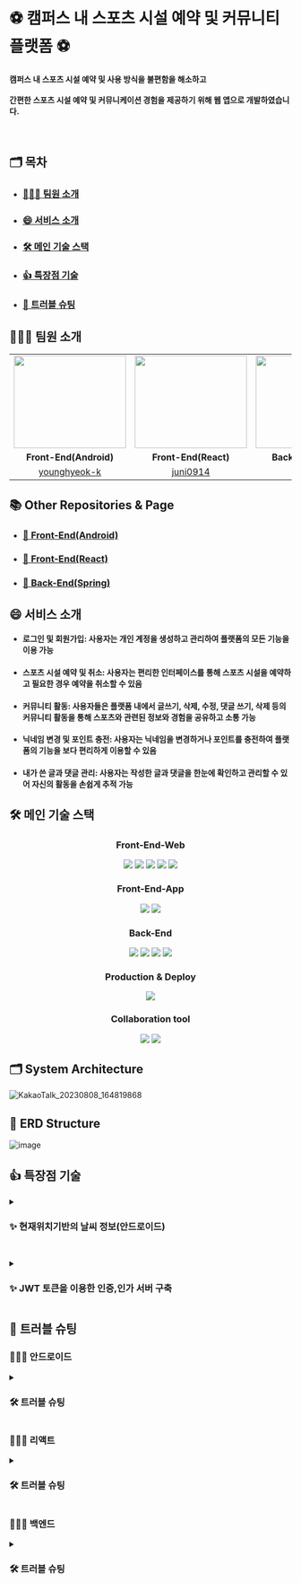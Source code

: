 # ⚽ 캠퍼스 내 스포츠 시설 예약 및 커뮤니티 플랫폼  ⚽
 <h4> 캠퍼스 내 스포츠 시설 예약 및 사용 방식을 불편함을 해소하고<br><br> 간편한 스포츠 시설 예약 및 커뮤니케이션 경험을 제공하기 위해 웹 앱으로 개발하였습니다.</h4>
 
<br>


## <b> 🗂️ 목차 </b>
-   ### <b> <a href="#0"> 🧑‍🤝‍🧑 팀원 소개 </a> </b>
-   ### <b> <a href="#0.5"> 😄 서비스 소개 </a> </b>
-   ### <b> <a href="#2">  🛠️ 메인 기술 스택  </a> </b>
-   ### <b> <a href="#4"> 👍 특장점 기술  </a> </b>
-   ### <b> <a href="#5"> 🚀 트러블 슈팅 </a> </b>

<h2 id="0">
	
## <b>🧑‍🤝‍🧑 팀원 소개</b>

</h2>
<div align="centered-table">
    <table>
        <tr>
            <td style="text-align:center;"><img src="https://github.com/GNU-SPORTS/.github/assets/97229292/e4b47807-c1a1-4f03-a604-e665e0b7d2b8.png" width="200" height="165"></td>
            <td style="text-align:center;"><img src="https://github.com/juni0914/caps2023_front/assets/100837725/44b9049b-4488-45d9-bacc-1b8482068c4f" width="200" height="165"></td>
            <td style="text-align:center;"><img src="https://github.com/GNU-SPORTS/.github/assets/100845256/ce9513e3-4bb4-4283-9d42-c961082edd2b" width="200" height="165"></td>
        </tr>
        <tr>
            <td style="text-align:center;"><strong>Front-End(Android)</strong></td>
            <td style="text-align:center;"><strong>Front-End(React)</strong></td>
            <td style="text-align:center;"><strong>Back-End(Spring)</strong></td>
        </tr>
        <tr>
            <td style="text-align:center;"><a href="https://github.com/younghyeok-k">younghyeok-k</a></td>
            <td style="text-align:center;"><a href="https://github.com/juni0914">juni0914</a></td>
            <td style="text-align:center;"><a href="https://github.com/Jorados">Jorados</a></td>
        </tr>
    </table>
</div>

<h2 id="1">
<b>📚 Other Repositories & Page</b>
</h2>

-   ### <b> <a href="https://github.com/GNU-SPORTS/SPORTS-CLIENT-APP"> 🔗 Front-End(Android) </a> </b>
-   ### <b> <a href="https://github.com/GNU-SPORTS/SPORTS-CLIENT-WEB" > 🔗 Front-End(React) </a> </b>
-   ### <b> <a href="https://github.com/GNU-SPORTS/SPORTS-SERVER" > 🔗 Back-End(Spring) </a> </b>


<h2 id="0.5">
	
## <b>😄 서비스 소개</b>
</h2>

- #### 로그인 및 회원가입: 사용자는 개인 계정을 생성하고 관리하여 플랫폼의 모든 기능을 이용 가능 ####
- #### 스포츠 시설 예약 및 취소: 사용자는 편리한 인터페이스를 통해 스포츠 시설을 예약하고 필요한 경우 예약을 취소할 수 있음 ####
- #### 커뮤니티 활동: 사용자들은 플랫폼 내에서 글쓰기, 삭제, 수정, 댓글 쓰기, 삭제 등의 커뮤니티 활동을 통해 스포츠와 관련된 정보와 경험을 공유하고 소통 가능 ####
- #### 닉네임 변경 및 포인트 충전: 사용자는 닉네임을 변경하거나 포인트를 충전하여 플랫폼의 기능을 보다 편리하게 이용할 수 있음 ####
- #### 내가 쓴 글과 댓글 관리: 사용자는 작성한 글과 댓글을 한눈에 확인하고 관리할 수 있어 자신의 활동을 손쉽게 추적 가능 ####
  

<h2 id="2">
	
## 🛠️ 메인 기술 스택   

</h2>
<div align="center">
    <h3>Front-End-Web</h3>
    <div>
        <img src="https://img.shields.io/badge/react-%2320232a.svg?style=for-the-badge&logo=react&logoColor=%2361DAFB"/>
        <img src="https://img.shields.io/badge/javascript-%23323330.svg?style=for-the-badge&logo=javascript&logoColor=%23F7DF1E"/>
        <img src="https://img.shields.io/badge/NPM-%23CB3837.svg?style=for-the-badge&logo=npm&logoColor=white"/>
        <img src="https://img.shields.io/badge/html5-%23E34F26.svg?style=for-the-badge&logo=html5&logoColor=white"/>
        <img src="https://img.shields.io/badge/css3-%231572B6.svg?style=for-the-badge&logo=css3&logoColor=white"/>
    </div>
    <h3>Front-End-App</h3>
    <div>
        <img src="https://img.shields.io/badge/Kotlin-7F52FF.svg?&style=for-the-badge&logo=Kotlin&logoColor=white"/>
        <img src="https://img.shields.io/badge/Android-3DDC84.svg?&style=for-the-badge&logo=Android&logoColor=white"/>
    </div>
    <h3>Back-End</h3>
    <div>
        <img src="https://img.shields.io/static/v1?style=for-the-badge&message=Java&color=007396&logo=Java&logoColor=FFFFFF&label="/>
        <img src="https://img.shields.io/static/v1?style=for-the-badge&message=Spring+Boot&color=6DB33F&logo=Spring+Boot&logoColor=FFFFFF&label="/>
        <img src="https://img.shields.io/static/v1?style=for-the-badge&message=JPA&color=F05032&logo=JPA&logoColor=FFFFFF&label="/>
        <img src="https://img.shields.io/static/v1?style=for-the-badge&message=MySQL&color=4479A1&logo=MySQL&logoColor=FFFFFF&label="/>
    </div>
    <h3>Production & Deploy</h3>
    <div>
      <img src="https://img.shields.io/badge/AWS-%23FF9900.svg?style=for-the-badge&logo=amazon-aws&logoColor=white"/>
    </div>
     <h3>Collaboration tool</h3>
    <div>
      <img src="https://img.shields.io/badge/git-%23F05033.svg?style=for-the-badge&logo=git&logoColor=white"/>
      <img src="https://img.shields.io/badge/github-%23121011.svg?style=for-the-badge&logo=github&logoColor=white"/>
    </div>
</div>          

## 🗂️ System Architecture

![KakaoTalk_20230808_164819868](https://github.com/GNU-SPORTS/.github/assets/100845256/434cc0e9-2248-48e7-b0d8-e150d23f657f)
   
## 💾 ERD Structure

![image](https://github.com/GNU-SPORTS/.github/assets/100845256/8c3af6a8-6db5-4735-bf0c-12fc52039ad3)

<h2 id="4">
	 
## 👍 특장점 기술 
</h2>
<details>
<summary>
<h3> ✨ 현재위치기반의 날씨 정보(안드로이드)</h3>
</summary>
<div markdown="1">

   - 현재위치기반의 날씨 정보
   - 사용자의 현재 위치를 기반으로 날씨 정보를 제공하여 실내 및 야외 스포츠 활동을 계획하는 데 도움을 줌
   - 기상청에서 제공하는 단기 예보 API를 통해 현재 위치의 날씨 상황을 알 수 있음
   - 또한 매일 하루를 준비할 때 날씨에 따른 필요한 우산, 기온 별 옷차림, 야외 상황, 뉴스 정보를 알려 줌

</div>
</details>


<h2 id="5">

</h2>
<details>
<summary>
<h3> ✨ JWT 토큰을 이용한 인증,인가 서버 구축</h3>
</summary>
<div markdown="1">
	
   - JWT와 Spring Security를 이용한 서버 구축
   - JWT토큰 생성시 HMAC512 즉, SHA-512 해시 함수를 이용한 인증 토큰 생성.   
   - 대칭키 (Symmetric Key) 암호화 알고리즘 방식이다. 서버의 비밀 키를 사용하여 데이터를 암호화하고 복호화한다.    
   - 인증필터(UsernamePasswordAuthenticationFilter), 권한 허가 필터(BasicAuthenticationFilter) 상속 후 직접 메소드 오버라이딩         

```
@Override
    protected void successfulAuthentication(HttpServletRequest request, HttpServletResponse response, FilterChain chain, Authentication authResult) throws IOException, ServletException {

        log.info("successfulAuthentication 실행됨 : 인증이 완료되었다는 뜻임.");
        PrincipalDetails principalDetailis = (PrincipalDetails) authResult.getPrincipal();

        //hash 암호 방식
        String jwtToken = JWT.create()
                .withSubject(principalDetailis.getUsername())
                .withExpiresAt(new Date(System.currentTimeMillis()+JwtProperties.EXPIRATION_TIME))
                .withClaim("id", principalDetailis.getUser().getId())
                .withClaim("username", principalDetailis.getUser().getUsername())
                .sign(Algorithm.HMAC512(JwtProperties.SECRET));

        response.addHeader(JwtProperties.HEADER_STRING, JwtProperties.TOKEN_PREFIX+jwtToken);
        CustomResponseUtil.success(response, principalDetailis.getUser());
    }
```

### Autentication 인증
  - Authentication 요청(로그인 요청)이 발생하면 서버에서 attemptAuthentication() 함수가 실행된다. 그러면 해당 유저의 정보를 오브젝트로 파싱 후, UsernamePasswordAuthenticationToken() 객체를 생성한다.
  - 그러면 PrincipalService의 loadUserByUsername() 함수가 실행되어 DB를 확인 후 Authentication 객체를 만들어낸다. 그럼 해당 정보를 가져올수있다. PrincipalDetails 즉, DB에서 해당 유저를 찾은 것이다.   
  - 그 이후 successfulAuthentication() 함수가 실행되며 메소드 오버라이딩에 의해 재정의된 메소드에서 위에서 만든 PrincipalDetails 를 암호화 JWT토큰을 만드는 과정을 진행한다.
  - 이 때 JWT 인증 토큰 생성 방식은 HMAC512 즉,SHA-512 해시 함수를 이용한다. 이렇게 함으로써 조금 더 안전한 서버만의 유저 인증을 식별하는 JWT 인증 토큰이 만들어지게 되고 Response 헤더에 이 토큰을 담아서 보낸다.   

### Authorizaiton 인가
  - 내가 직접 설정한 Spring SecurityConfig에서 authorizeHttpRequests() 의 처리해 놓은 부분(인가가 필요한 요청)에 걸치게 되면 바로 authorization에서 허가 작업이 진행된다.    
  - 처음으로 인증 권한이 필요한 주소요청이 있을 때 Security 권한 허가 필터 객체인 BasicAuthenticationFilter의 doFilterInternal() 필터를 거치게 되는데 여기서 메소드 오버라이딩을 이용해 재정의한다.
  -  내가 지정한 Bearer 타입의 토큰 유무를 검사하고 다음으로 Bearer를 떼어내고 서버의 개인키를 이용해서 복호화를 진행한다. 그리고 토큰에 서명된 정보가 정상적인 정보인지 확인을 거친다.
  -  그리고 이 서명 정보가 정상적이라면, UsernamePasswordAuthenticationToken() 객체를 만들어 강제로 시큐리티 세션에 접근하여 authentication 객체를 저장해준다.
  -  이유는 Authorizaiton은 UserDetailsService를 호출하지 않기 때문에 @AuthenticationPrincipal 사용이 불가능하기 때문이다.

</div>
</details>


<h2 id="5">
	
## 🚀 트러블 슈팅
</h2>

### 🧑🏻‍💻 안드로이드
<details>
<summary>
<h3>🛠 트러블 슈팅 </h3>
</summary>
<div markdown="3">

- **Problem & Reason**
  - 기존의 sharedprefernce 만 사용하는 방식을 사용
  - 기존 방식은 토큰을 SharedPreferences에 저장하고 필요할 때마다 수동으로 토큰을 가져와 요청 헤더에 추가
  - 이로 인해 각각의 요청에서 토큰을 일일이 관리하고 추가해야 하는 번거로움이 있고, 코드 낭비가 심하다고 느낌

- **To Solve**
  - Interceptor를 함께 사용하는 방식
  - Interceptor를 사용하면 네트워크 라이브러리에서 토큰 관련 작업을 자동으로 처리
  - 각각의 네트워크 요청에서 토큰 추가 작업을 수동으로 하지 않아도 되며, 중복 코드를 줄이고 효율적으로 토큰 관리
```
private val okHttpClient = OkHttpClient.Builder()
        .connectTimeout(5, TimeUnit.MINUTES)
        .readTimeout(5, TimeUnit.MINUTES)
        .writeTimeout(5, TimeUnit.MINUTES)
        .addInterceptor(interceptor)
        .addInterceptor(TokenInterceptor()) // Bearer 토큰 추출 및 요청 헤더에 추가
        .addInterceptor(BearerTokenInterceptor())
        .build()

    val retrofit: Retrofit by lazy {
        sharedManager = SharedManager.getInstance() // SharedManager 초기화
        Retrofit.Builder()
            .client(okHttpClient)
            .baseUrl(BASE_URL)
            .addConverterFactory(ScalarsConverterFactory.create())
            .addConverterFactory(GsonConverterFactory.create())
            .build()
    }

    fun getInstance(): Retrofit {
        return retrofit
    }

    private class BearerTokenInterceptor : Interceptor {
        @Throws(IOException::class)
        override fun intercept(chain: Interceptor.Chain): Response {
            val originalRequest = chain.request()

            // Bearer 토큰 값 가져오기
            val bearerToken = sharedManager.getBearerToken()

            // Bearer 토큰이 존재하는 경우 요청 헤더에 추가
            if (!bearerToken.isNullOrEmpty()) {
                val modifiedRequest = originalRequest.newBuilder()
                    .header("Authorization", "Bearer $bearerToken")
                    .build()
                return chain.proceed(modifiedRequest)
            }
            Log.d("BearerToken", bearerToken)
            return chain.proceed(originalRequest)
        }
    }
}

```
</div>




<summary>
<h3>🛠  트러블 슈팅 2</h3>
</summary>
<div markdown="4">

- **Problem & Reason**
  - 모든 글 정보API를 호출할때 한번에 20개로 제한이 되어있어 페이지를 따로 만들어야하는 낭비가 생김
  - 또한 글 검색을 할때 현재 페이지 글만 검색되는 오류 발견
  - 페이지 오래된 순 최신순 정렬 시 현재 페이지 글만 가능

- **To Solve**
  - 모든 글 정보API를 사용하지 않고 특정 글 정보API를 이용하여 글을 하나씩 모든 글 번호를 호출하여 RecyclerView로 보여줌
  - 스크롤을 내릴 때마다 글 하나씩 호출하여 계속해서 글을 가져옴
  - 모든 글 정보를 가져와서 page 처리하지 않고 특정 글 가져오는 api를 이용하여 메모리 낭비를 줄임
  - 글 검색시 모든 페이지 글 검색 가능

PostViewmodel.kt
  ```
   private var page = 0;

    suspend fun loadMore() {
        if (isLoading.value) return
        if (isLast) return

        isLoading.value = true

        val response = suspendCoroutine<PostsResponse> {
            apiService.searchPosts("title", query.value, _sortType.value.value, 20, page)
                .enqueue(object : Callback<PostsResponse> {
                    override fun onResponse(
                        call: Call<PostsResponse>,
                        response: Response<PostsResponse>
                    ) {
                        it.resumeWith(Result.success(response.body() ?: PostsResponse().apply {
                            last = true
                        }))
                    }

                    override fun onFailure(call: Call<PostsResponse>, t: Throwable) {
                        t.printStackTrace()

                        it.resumeWith(Result.success(PostsResponse().apply {
                            last = true
                        }))
                    }
                })
        }

        isLoading.value = false

        val result = if (page == 0) {
            response.content
        } else {
            posts.value + response.content
        }

        page += 1
        isLast = response.last
        posts.emit(result)
    }
}

enum class PostSortType(val value: String) {
    LATEST("latest"),
    OLDEST("oldest")
}

  ```
Postfragment.kt
```
private val launchEditor =
        registerForActivityResult(ActivityResultContracts.StartActivityForResult()) { result ->
            if (result.resultCode == Activity.RESULT_OK) {
                lifecycleScope.launch {
                    viewModel.refresh()
                }
            }
        }

    private val launchViewer =
        registerForActivityResult(ActivityResultContracts.StartActivityForResult()) { result ->
            if (result.resultCode == Activity.RESULT_OK) {
                val old: Post? = result.data?.getParcelableExtra("old")
                val new: Post? = result.data?.getParcelableExtra("new")

                if (old == null) return@registerForActivityResult

                val posts = ArrayList(viewModel.posts.value)
                val index = posts.indexOfFirst { it.id == old.id }
                if (index >= 0) {
                    if (new != null) {
                        posts[index] = new;
                    } else {
                        posts.removeAt(index)
                    }

                    viewModel.posts.tryEmit(posts)
                }
            }
        }
```

</div>
</details>

### 🧑🏻‍💻 리액트
<details>
<summary>
<h3>🛠 트러블 슈팅 </h3>
</summary>
<div markdown="4">
  
- **Problem & Reason**  
	- 서버에서 현재 시간과 비교하여 현재 시간보다 지난 시간은 예약이 되지 않게 시간 버튼을 비활성화해야 한다.
	- 기존 방식을 채택하니 현재 시각이 16시 05분이면, 16시 이전 버튼이 비활성화가 되어야 하는데, 오늘 이후의 날도 16시 이전 버튼이 비활성화되는 부분 발생했다.
	- 예약 시스템에서 예약 가능한 시간대를 동적으로 생성하고 상태를 관리하는 중요한 기능

- **To Solve**   
	- 이용 가능 시간 추출: reservationInfo.center 객체에서 openTime과 closeTime을 추출하여 이용 가능한 시간대 범위를 정의
	- 예약된 시간 추출: reservationInfo.reservedTimes 배열에서 이미 예약된 시간대들을 추출
	- 날짜 및 시간 정보 추출: 현재 시간과 선택된 날짜에 대한 연도, 월, 일, 시간, 분 정보를 추출
	- 버튼 상태 설정: 각 버튼의 ID를 시간 형식으로 생성하고, 해당 시간이 이미 예약된 시간 목록에 있는지를 확인하여 isReserved 상태를 설정.  또한, 오늘 날짜의 버튼 중 현재 시간 이전 버튼은 비활성화

```
function generateReservationButtons() {
    // 이용 가능 시간 추출
    const { openTime, closeTime } = reservationInfo.center;
    const startTime = parseInt(openTime.split(":")[0]).toString().padStart(2, "0");
    const endTime = parseInt(closeTime.split(":")[0]);
  
    const reservedTimes = reservationInfo.reservedTimes || [];
    const buttons = [];
  
    const now = new Date();
    const currentYear = now.getFullYear();
    const currentMonth = (now.getMonth() + 1).toString().padStart(2, "0");
    const currentDate = now.getDate().toString().padStart(2, "0");
    const currentHour = now.getHours().toString().padStart(2, "0");
    const currentMinutes = now.getMinutes().toString().padStart(2, "0");
  
    const selectedYear = selectedDate.getFullYear();
    const selectedMonth = (selectedDate.getMonth() + 1).toString().padStart(2, "0");
    const selectedDay = selectedDate.getDate().toString().padStart(2, "0");
  
    for (let i = startTime; i < endTime; i++) {
      for (let j = 0; j < 60; j += 30) {
        const hour = i.toString().padStart(2, "0");
        const minute = j.toString().padStart(2, "0");
        const buttonId = `${hour}:${minute}`;
        const isReserved = reservedTimes.includes(buttonId);
  
        // 오늘 날짜의 버튼 중 현재 시간 이전 버튼 비활성화
        let isDisabled = false;
  
        if (selectedYear === currentYear && selectedMonth === currentMonth && selectedDay === currentDate) {
          isDisabled = parseInt(currentHour) > i || (parseInt(currentHour) === i && currentMinutes >= j);
        }
        buttons.push(
          <Button
            key={buttonId}
            variant={isSelected(buttonId) ? "success" : isDisabled || isReserved ? "light" : "outline-success"}
            className={`w-25 ${isSelected(buttonId) ? "selected" : ""}`}
            onClick={() => handleReservationTimeSelect(buttonId)}
            disabled={isDisabled || isReserved}
          >
            {buttonId}
          </Button>
        );
      }
    }
    return buttons;
  }

```
</div>




<summary>
<h3>🛠  트러블 슈팅 2</h3>
</summary>
<div markdown="4">
  
- **Problem & Reason**   
	- 특정 예약을 삭제한 후 예약 데이터와 관련된 상태를 업데이트해야 한다.
	- 예약은 바로 삭제가 되나, 삭제한 예약 데이터가 클라이언트 상에서 계속 존재하여 예약이 불가능한 상황이 발생했다.
	- 예약 시스템에서 특정 예약을 삭제한 후 관련된 상태를 업데이트하여 예약 데이터를 관리하는 중요한 기능을 수행. 센터 ID와 예약 ID에 해당하는 예약 데이터를 삭제하고, 관련된 상태를 업데이트하여 애플리케이션의 일관성을 유지해야 하는 기능

- **To Solve**   
	- filter 메서드를 사용하여 삭제되지 않은 예약을 제외한 업데이트된 예약 데이터를 생성. 이때, centerId와 reservationId가 같지 않은 경우에만 해당 예약 데이터를 유지
	- setReserveData(예약데이터), setReserveId(예약ID), setReservecenterId(센터ID) state 를 사용하여 상태를 업데이트하고, 삭제되지 않은 업데이트된 예약 데이터를 적용
	- setDeletedReservations(삭제된 예약데이터) state 를 사용하여 삭제된 예약 내역을 업데이트

```
const updateReservationData = (centerId, reservationId) => {
  // 기존 예약 내역에서 삭제된 예약을 제외하고 업데이트된 예약 내역을 생성합니다.
  const updatedReserveData = reserveData.filter((name, index) => reservecenterId[index] !== centerId || reserveId[index] !== reservationId);
  const updatedReserveIds = reserveId.filter((id, index) => reservecenterId[index] !== centerId || id !== reservationId);
  const updatedCenterIds = reservecenterId.filter((id, index) => id !== centerId || reserveId[index] !== reservationId);
  
  // 예약 내역 상태를 업데이트합니다.
  setReserveData(updatedReserveData);
  setReserveId(updatedReserveIds);
  setReservecenterId(updatedCenterIds);

  // 삭제된 예약 내역을 업데이트합니다.
  const updatedDeletedReservations = reserveData.filter((name, index) => reservecenterId[index] !== centerId || reserveId[index] !== reservationId);
  setDeletedReservations(updatedDeletedReservations);
};
```
</div>


<summary>
<h3>🛠  트러블 슈팅 3</h3>
</summary>
<div markdown="4">
  
- **Problem & Reason**   
	- login을 처리하는 api로 로그인 데이터를 post 한 후, response를 받고 로컬스토리지에 서버로부터 받은 jwt 토큰을 set 하여 토큰을 로컬스토리지에 저장하는 로그인 방식
	- 하지만 로그인 동작을 수행하면 서버에는 로그인 요청이 시도가 되지만 실패하는 상황 발생하여 프론트단에서 문제가 있다고 인지
	- 로그인을 시도할 때, 한 번에 완료되는 경우도 있고, 몇 번을 시도해도 완료되지 않고, 로그인이 실패하는 치명적인 오류가 발생
	- 원인은 js 버튼 동작에 있었다. 로그인 버튼의 코드에는 새로고침을 하게 되는 동작이 포함되어 있는데, 로그인을 처리하는 과정을 끝마치고 새로고침을 하는 동작이 완료가 되어야 한다.
	- 코드 실행시간 및 순서에 따라 버튼 함수의 새로고침 동작이 먼저 수행되어서 올바르게 response를 넘겨받고, 로컬스토리지에 JWT를 등록하는 과정이 정상적으로 진행되지 못한 것이다.

- **To Solve**  
	- <button> 요소의 타입: 로그인 버튼의 타입을 <button type="submit">으로 설정하면, 클릭 시 폼의 기본 동작인 페이지 새로고침을 수행한다.
	- 이를 방지하기 위해서는 <button>의 타입을 "button"으로 설정해야 한다. 버튼의 새로고침 동작이 있을 경우 페이지가 새로고침되어서 현재 작업 중인 상태를 초기화하고 모든 네트워크 요청이 중단될 수 있다.
	- 따라서, 버튼 클릭과 같은 사용자 동작에 의해 새로고침이 발생하지 않도록 preventDefault() 함수를 사용하면 된다.

```
<button onClick={login} type="button">Login</button>  //로그인 버튼 JSX

const handleKeyPress = (event) => {      // 로그인 버튼을 눌렀을 때 작동하는 함수
    if (event.key === 'Enter') {
      event.preventDefault(); 
      login();
    }
  };
```
</div>

</details>


### 🧑🏻‍💻 백엔드
<details>
<summary>
<h3>🛠 트러블 슈팅 </h3>
</summary>
<div markdown="4">

- **Problem & Reason**   
  - 예약 시간을 담당하는 ReservationTime 객체를 어떻게 만들어서 예약시간을 처리해야 하는지에 대해서 많은 고민을 했습니다.   
  - 왜냐하면, 예약할 때 받아오는 예약 시간대를 구분하기 어려웠기 때문입니다.

- **To Solve**   
  - List<> 형태로 Center는 CenterReservation을 가집니다.
  - 근데 여기서 Center를 Reservation 할 때 예약 시간을 구분하기 위해서,      
  - 저는 Enum 타입의 CenterReservation을 생성해서 각각의 시간을 구분할 수 있게 하였습니다.
```
@Getter
@AllArgsConstructor
public enum ReservingTime {
    RT1("00:00"),
    RT2("00:30"),
    RT3("01:00"),
    RT4("01:30"),
    RT5("02:00"),
    RT6("02:30"),
    RT7("03:00"),
    RT8("03:30"),
    RT9("04:00"),
    RT10("04:30"),
    RT11("05:00"),
    RT12("05:30"),
    RT13("06:00"),
    RT14("06:30"),
    RT15("07:00"),
    RT16("07:30"),
    RT17("08:00"),
    RT18("08:30"),
    RT19("09:00"),
    RT20("09:30"),
    RT21("10:00"),
    RT22("10:30"),
    RT23("11:00"),
    RT24("11:30"),
    RT25("12:00"),
    RT26("12:30"),
    RT27("13:00"),
    RT28("13:30"),
    RT29("14:00"),
    RT30("14:30"),
    RT31("15:00"),
    RT32("15:30"),
    RT33("16:00"),
    RT34("16:30"),
    RT35("17:00"),
    RT36("17:30"),
    RT37("18:00"),
    RT38("18:30"),
    RT39("19:00"),
    RT40("19:30"),
    RT41("20:00"),
    RT42("20:30"),
    RT43("21:00"),
    RT44("21:30"),
    RT45("22:00"),
    RT46("22:30"),
    RT47("23:00"),
    RT48("23:30"),
    RT49("24:00");

    private final String time;

    public static ReservingTime findTime(String findTime) {
        return Arrays.stream(ReservingTime.values())
                .filter(reservingTime -> reservingTime.getTime().equals(findTime))
                .collect(Collectors.toList())
                .get(0);
    }
}
```
</details>

